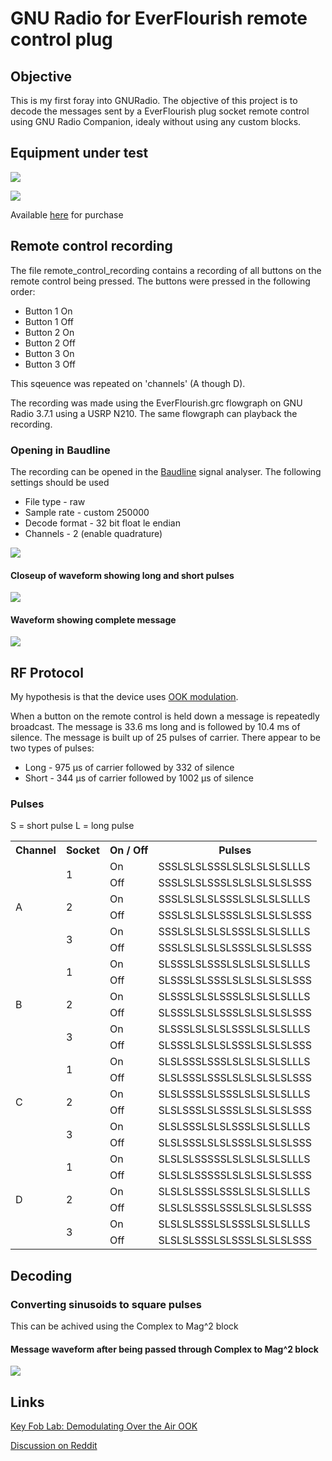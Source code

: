 GNU Radio for EverFlourish remote control plug
==============================================


## Objective
This is my first foray into GNURadio. The objective of this project is to decode the messages sent by a EverFlourish plug socket remote control using GNU Radio Companion, idealy without using any custom blocks.


## Equipment under test

<a href="https://raw.github.com/alexbirkett/ever-flourish-remote-control-plug/master/images/remote-and-plug1.jpg"><img src="https://raw.github.com/alexbirkett/ever-flourish-remote-control-plug/master/images/remote-and-plug1.jpg"/></a>

<a href="https://raw.github.com/alexbirkett/ever-flourish-remote-control-plug/master/images/remote-and-plug2.jpg"><img src="https://raw.github.com/alexbirkett/ever-flourish-remote-control-plug/master/images/remote-and-plug2.jpg"/></a>


Available [here](http://www.clasohlson.com/no/Fjernstyrt-bryter-3-pack/36-3570) for purchase


## Remote control recording


The file remote_control_recording contains a recording of all buttons on the remote control being pressed. The buttons were pressed in the following order:

* Button 1 On
* Button 1 Off
* Button 2 On
* Button 2 Off
* Button 3 On
* Button 3 Off


This sqeuence was repeated on 'channels' (A though D). 

The recording was made using the EverFlourish.grc flowgraph on GNU Radio 3.7.1 using a USRP N210. The same flowgraph can playback the recording.

### Opening in Baudline

The recording can be opened in the [Baudline](http://www.baudline.com/) signal analyser. The following settings should be used

* File type - raw
* Sample rate - custom 250000
* Decode format - 32 bit float le endian
* Channels - 2 (enable quadrature)

<a href="https://raw.github.com/alexbirkett/ever-flourish-remote-control-plug/master/images/baudline_import.png"><img src="https://raw.github.com/alexbirkett/ever-flourish-remote-control-plug/master/images/baudline_import.png"/></a>

#### Closeup of waveform showing long and short pulses
<a href="https://raw.github.com/alexbirkett/ever-flourish-remote-control-plug/master/images/waveform1.png"><img src="https://raw.github.com/alexbirkett/ever-flourish-remote-control-plug/master/images/waveform1.png"/></a>
#### Waveform showing complete message
<a href="https://raw.github.com/alexbirkett/ever-flourish-remote-control-plug/master/images/waveform2.png"><img src="https://raw.github.com/alexbirkett/ever-flourish-remote-control-plug/master/images/waveform2.png"/></a>


## RF Protocol

My hypothesis is that the device uses [OOK modulation](http://en.wikipedia.org/wiki/On-off_keying). 

When a button on the remote control is held down a message is repeatedly broadcast. The message is 33.6 ms long and is followed by 10.4 ms of silence. The message is built up of 25 pulses of carrier. There appear to be two types of pulses:

* Long - 975 µs of carrier followed by 332 of silence
* Short - 344 µs of carrier followed by 1002 µs of silence




### Pulses

S = short pulse
L = long pulse

<table>
<tr>
	<th>
		Channel
	</th>
	<th>
		Socket
	</th>
	<th>
		On / Off
	</th>
	<th>
		Pulses
	</th>
</tr>

<tr>
<td rowspan="6">A</td>
</td>
<td rowspan="2">1</td>
</td>
<td>On</td>
<td>SSSLSLSLSSSLSLSLSLSLSLLLS</td>
</td>
</tr>


<tr>
<td>Off</td>
<td>SSSLSLSLSSSLSLSLSLSLSLSSS</td>
</td>
</tr>

<tr>
</td>
<td rowspan="2">2</td>
</td>
<td>On</td>
<td>SSSLSLSLSLSSSLSLSLSLSLLLS</td>
</td>
</tr>

<tr>
<td>Off</td>
<td>SSSLSLSLSLSSSLSLSLSLSLSSS</td>
</td>
</tr>

<tr>
</td>
<td rowspan="2">3</td>
</td>
<td>On</td>
<td>SSSLSLSLSLSLSSSLSLSLSLLLS</td>
</td>
</tr>

<tr>
<td>Off</td>
<td>SSSLSLSLSLSLSSSLSLSLSLSSS</td>
</td>
</tr>

<tr>
<td rowspan="6">B</td>
</td>
<td rowspan="2">1</td>
</td>
<td>On</td>
<td>SLSSSLSLSSSLSLSLSLSLSLLLS</td>
</td>
</tr>

<tr>
<td>Off</td>
<td>SLSSSLSLSSSLSLSLSLSLSLSSS</td>
</td>
</tr>

<tr>
</td>
<td rowspan="2">2</td>
</td>
<td>On</td>
<td>SLSSSLSLSLSSSLSLSLSLSLLLS</td>
</td>
</tr>

<tr>
<td>Off</td>
<td>SLSSSLSLSLSSSLSLSLSLSLSSS</td>
</td>
</tr>

<tr>
</td>
<td rowspan="2">3</td>
</td>
<td>On</td>
<td>SLSSSLSLSLSLSSSLSLSLSLLLS</td>
</td>
</tr>

<tr>
<td>Off</td>
<td>SLSSSLSLSLSLSSSLSLSLSLSSS</td>
</td>
</tr>

<tr>
<td rowspan="6">C</td>
</td>
<td rowspan="2">1</td>
</td>
<td>On</td>
<td>SLSLSSSLSSSLSLSLSLSLSLLLS</td>
</td>
</tr>

<tr>
<td>Off</td>
<td>SLSLSSSLSSSLSLSLSLSLSLSSS</td>
</td>
</tr>

<tr>
</td>
<td rowspan="2">2</td>
</td>
<td>On</td>
<td>SLSLSSSLSLSSSLSLSLSLSLLLS</td>
</td>
</tr>

<tr>
<td>Off</td>
<td>SLSLSSSLSLSSSLSLSLSLSLSSS</td>
</td>
</tr>

<tr>
</td>
<td rowspan="2">3</td>
</td>
<td>On</td>
<td>SLSLSSSLSLSLSSSLSLSLSLLLS</td>
</td>
</tr>

<tr>
<td>Off</td>
<td>SLSLSSSLSLSLSSSLSLSLSLSSS</td>
</td>
</tr>

<tr>
<td rowspan="6">D</td>
</td>
<td rowspan="2">1</td>
</td>
<td>On</td>
<td>SLSLSLSSSSSLSLSLSLSLSLLLS</td>
</td>
</tr>

<tr>
<td>Off</td>
<td>SLSLSLSSSSSLSLSLSLSLSLSSS</td>
</td>
</tr>

<tr>
</td>
<td rowspan="2">2</td>
</td>
<td>On</td>
<td>SLSLSLSSSLSSSLSLSLSLSLLLS</td>
</td>
</tr>

<tr>
<td>Off</td>
<td>SLSLSLSSSLSSSLSLSLSLSLSSS</td>
</td>
</tr>

<tr>
</td>
<td rowspan="2">3</td>
</td>
<td>On</td>
<td>SLSLSLSSSLSLSSSLSLSLSLLLS</td>
</td>
</tr>

<tr>
<td>Off</td>
<td>SLSLSLSSSLSLSSSLSLSLSLSSS</td>
</td>
</tr>

</table>

## Decoding

### Converting sinusoids to square pulses
This can be achived using the Complex to Mag^2 block

#### Message waveform after being passed through Complex to Mag^2 block 
<a href="https://raw.github.com/alexbirkett/ever-flourish-remote-control-plug/master/images/square_pulse.png"><img src="https://raw.github.com/alexbirkett/ever-flourish-remote-control-plug/master/images/square_pulse.png"/></a>




## Links

[Key Fob Lab: Demodulating Over the Air OOK](http://www.ni.com/white-paper/13192/en/)

[Discussion on Reddit](http://www.reddit.com/r/GNURadio/comments/1mgfkc/ook_remote_control/)


